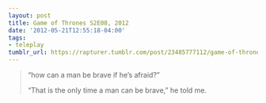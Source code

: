 ```yaml
---
layout: post
title: Game of Thrones S2E08, 2012
date: '2012-05-21T12:55:18-04:00'
tags:
- teleplay
tumblr_url: https://rapturer.tumblr.com/post/23485777112/game-of-thrones-s2e08-2012
---
```

> “how can a man be brave if he’s afraid?”
> 
> “That is the only time a man can be brave,” he told me.

